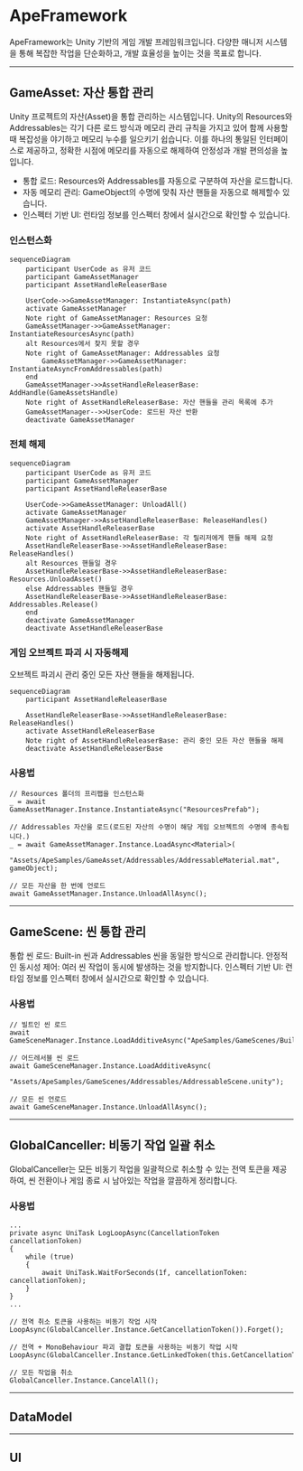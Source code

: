 # ApeFramework

ApeFramework는 Unity 기반의 게임 개발 프레임워크입니다. 다양한 매니저 시스템을 통해 복잡한 작업을 단순화하고, 개발 효율성을 높이는 것을 목표로 합니다.

***

## GameAsset: 자산 통합 관리
Unity 프로젝트의 자산(Asset)을 통합 관리하는 시스템입니다. Unity의 Resources와 Addressables는 각기 다른 로드 방식과 메모리 관리 규칙을 가지고 있어 함께 사용할 때 복잡성을 야기하고 메모리 누수를 일으키기 쉽습니다. 이를 하나의 통일된 인터페이스로 제공하고, 정확한 시점에 메모리를 자동으로 해제하여 안정성과 개발 편의성을 높입니다.
* 통합 로드: Resources와 Addressables를 자동으로 구분하여 자산을 로드합니다.
* 자동 메모리 관리: GameObject의 수명에 맞춰 자산 핸들을 자동으로 해제할수 있습니다.
* 인스펙터 기반 UI: 런타임 정보를 인스펙터 창에서 실시간으로 확인할 수 있습니다.

### 인스턴스화

```mermaid
sequenceDiagram
    participant UserCode as 유저 코드
    participant GameAssetManager
    participant AssetHandleReleaserBase

    UserCode->>GameAssetManager: InstantiateAsync(path)
    activate GameAssetManager
    Note right of GameAssetManager: Resources 요청
    GameAssetManager->>GameAssetManager: InstantiateResourcesAsync(path)
    alt Resources에서 찾지 못할 경우
    Note right of GameAssetManager: Addressables 요청
        GameAssetManager->>GameAssetManager: InstantiateAsyncFromAddressables(path)
    end
    GameAssetManager->>AssetHandleReleaserBase: AddHandle(GameAssetsHandle)
    Note right of AssetHandleReleaserBase: 자산 핸들을 관리 목록에 추가
    GameAssetManager-->>UserCode: 로드된 자산 반환
    deactivate GameAssetManager
```

### 전체 해제

```mermaid
sequenceDiagram
    participant UserCode as 유저 코드
    participant GameAssetManager
    participant AssetHandleReleaserBase

    UserCode->>GameAssetManager: UnloadAll()
    activate GameAssetManager
    GameAssetManager->>AssetHandleReleaserBase: ReleaseHandles()
    activate AssetHandleReleaserBase
    Note right of AssetHandleReleaserBase: 각 릴리저에게 핸들 해제 요청
    AssetHandleReleaserBase->>AssetHandleReleaserBase: ReleaseHandles()
    alt Resources 핸들일 경우
    AssetHandleReleaserBase->>AssetHandleReleaserBase: Resources.UnloadAsset()
    else Addressables 핸들일 경우
    AssetHandleReleaserBase->>AssetHandleReleaserBase: Addressables.Release()
    end
    deactivate GameAssetManager
    deactivate AssetHandleReleaserBase
```

### 게임 오브젝트 파괴 시 자동해제

오브젝트 파괴시 관리 중인 모든 자산 핸들을 해제됩니다.

```mermaid
sequenceDiagram
    participant AssetHandleReleaserBase

    AssetHandleReleaserBase->>AssetHandleReleaserBase: ReleaseHandles()
    activate AssetHandleReleaserBase
    Note right of AssetHandleReleaserBase: 관리 중인 모든 자산 핸들을 해제
    deactivate AssetHandleReleaserBase
```

### 사용법
````
// Resources 폴더의 프리팹을 인스턴스화
_ = await GameAssetManager.Instance.InstantiateAsync("ResourcesPrefab");

// Addressables 자산을 로드(로드된 자산의 수명이 해당 게임 오브젝트의 수명에 종속됩니다.)
_ = await GameAssetManager.Instance.LoadAsync<Material>(
    "Assets/ApeSamples/GameAsset/Addressables/AddressableMaterial.mat", gameObject);

// 모든 자산을 한 번에 언로드
await GameAssetManager.Instance.UnloadAllAsync();
````

***

## GameScene: 씬 통합 관리
통합 씬 로드: Built-in 씬과 Addressables 씬을 동일한 방식으로 관리합니다.
안정적인 동시성 제어: 여러 씬 작업이 동시에 발생하는 것을 방지합니다.
인스펙터 기반 UI: 런타임 정보를 인스펙터 창에서 실시간으로 확인할 수 있습니다.


### 사용법
````
// 빌트인 씬 로드
await GameSceneManager.Instance.LoadAdditiveAsync("ApeSamples/GameScenes/BuiltinScenes/BuiltinScene");

// 어드레서블 씬 로드
await GameSceneManager.Instance.LoadAdditiveAsync(
    "Assets/ApeSamples/GameScenes/Addressables/AddressableScene.unity");

// 모든 씬 언로드
await GameSceneManager.Instance.UnloadAllAsync();
````

***

## GlobalCanceller: 비동기 작업 일괄 취소
GlobalCanceller는 모든 비동기 작업을 일괄적으로 취소할 수 있는 전역 토큰을 제공하여, 씬 전환이나 게임 종료 시 남아있는 작업을 깔끔하게 정리합니다.

### 사용법
````
...
private async UniTask LogLoopAsync(CancellationToken cancellationToken)
{
    while (true)
    {
        await UniTask.WaitForSeconds(1f, cancellationToken: cancellationToken);
    }
}
...

// 전역 취소 토큰을 사용하는 비동기 작업 시작
LoopAsync(GlobalCanceller.Instance.GetCancellationToken()).Forget();

// 전역 + MonoBehaviour 파괴 결합 토큰을 사용하는 비동기 작업 시작
LoopAsync(GlobalCanceller.Instance.GetLinkedToken(this.GetCancellationTokenOnDestroy())).Forget();

// 모든 작업을 취소
GlobalCanceller.Instance.CancelAll();
````

***

## DataModel

***

## UI
